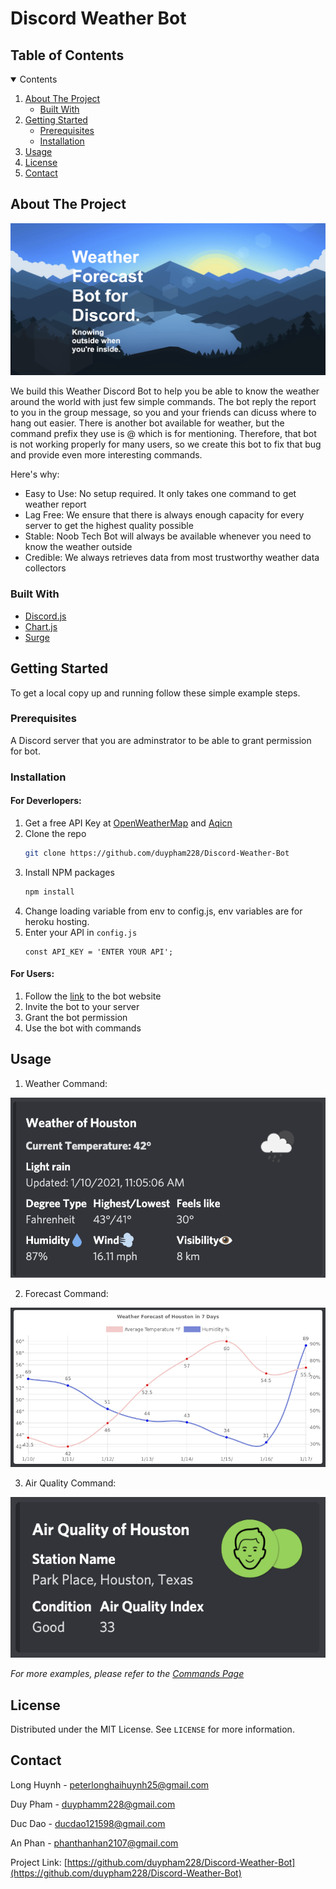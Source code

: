 # Discord Weather Bot

<!-- TABLE OF CONTENTS -->
## Table of Contents
<details open="open">
  <summary>Contents</summary>
  <ol>
    <li>
      <a href="#about-the-project">About The Project</a>
      <ul>
        <li><a href="#built-with">Built With</a></li>
      </ul>
    </li>
    <li>
      <a href="#getting-started">Getting Started</a>
      <ul>
        <li><a href="#prerequisites">Prerequisites</a></li>
        <li><a href="#installation">Installation</a></li>
      </ul>
    </li>
    <li><a href="#usage">Usage</a></li>
    <li><a href="#license">License</a></li>
    <li><a href="#contact">Contact</a></li>
  </ol>
</details>



<!-- ABOUT THE PROJECT -->
## About The Project

![product-screenshot]

We build this Weather Discord Bot to help you be able to know the weather around the world with just few simple commands. The bot reply the report to you in the group message, so you and your friends can dicuss where to hang out easier. There is another bot available for weather, but the command prefix they use is @ which is for mentioning. Therefore, that bot is not working properly for many users, so we create this bot to fix that bug and provide even more interesting commands.

Here's why:
* Easy to Use: No setup required. It only takes one command to get weather report
* Lag Free: We ensure that there is always enough capacity for every server to get the highest quality possible
* Stable: Noob Tech Bot will always be available whenever you need to know the weather outside
* Credible: We always retrieves data from most trustworthy weather data collectors

### Built With

* [Discord.js](https://discord.js.org/#/)
* [Chart.js](https://www.chartjs.org/)
* [Surge](https://surge.sh/)



<!-- GETTING STARTED -->
## Getting Started

To get a local copy up and running follow these simple example steps.

### Prerequisites
A Discord server that you are adminstrator to be able to grant permission for bot.

### Installation
#### For Deverlopers:
1. Get a free API Key at [OpenWeatherMap](https://openweathermap.org/api) and [Aqicn](https://aqicn.org/api/)
2. Clone the repo
   ```sh
   git clone https://github.com/duypham228/Discord-Weather-Bot
   ```
3. Install NPM packages
   ```sh
   npm install
   ```
4. Change loading variable from env to config.js, env variables are for heroku hosting.
5. Enter your API in `config.js`
   ```JS
   const API_KEY = 'ENTER YOUR API';
   ```
#### For Users:
1. Follow the [link](http://weatherbot.surge.sh/) to the bot website
2. Invite the bot to your server
3. Grant the bot permission
4. Use the bot with commands


<!-- USAGE EXAMPLES -->
## Usage

1. Weather Command:

![weather-screenshot]

2. Forecast Command:

![forecast-screenshot]

3. Air Quality Command:

![air-screenshot]


_For more examples, please refer to the [Commands Page](http://weatherbot.surge.sh/cmds.html)_




<!-- LICENSE -->
## License

Distributed under the MIT License. See `LICENSE` for more information.



<!-- CONTACT -->
## Contact

Long Huynh - peterlonghaihuynh25@gmail.com

Duy Pham - duyphamm228@gmail.com

Duc Dao - ducdao121598@gmail.com

An Phan - phanthanhan2107@gmail.com


Project Link: [https://github.com/duypham228/Discord-Weather-Bot](https://github.com/duypham228/Discord-Weather-Bot)





<!-- MARKDOWN LINKS & IMAGES -->
[product-screenshot]: readme-img/website.png
[weather-screenshot]: readme-img/weather.png
[forecast-screenshot]: readme-img/forecast.png
[air-screenshot]: readme-img/air.png

